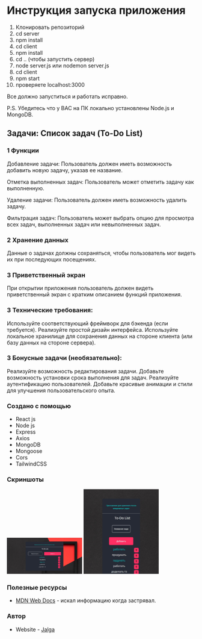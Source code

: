 # Инструкция запуска приложения

1) Клонировать репозиторий
2) cd server
3) npm install
4) cd client
5) npm install
6) cd .. (чтобы запустить сервер)
7) node server.js или nodemon server.js
8) cd client
9) npm start
10) проверяете localhost:3000

Все должно запуститься и работать исправно.

P.S. Убедитесь что у ВАС на ПК локально установлены Node.js и MongoDB.

## Задачи: Список задач (To-Do List)

### 1 Функции

Добавление задачи: Пользователь должен иметь возможность добавить новую задачу, указав ее название.

Отметка выполненных задач: Пользователь может отметить задачу как выполненную.

Удаление задачи: Пользователь должен иметь возможность удалить задачу.

Фильтрация задач: Пользователь может выбрать опцию для просмотра всех задач, выполненных задач или невыполненных задач.


### 2 Хранение данных

Данные о задачах должны сохраняться, чтобы пользователь мог видеть их при последующих посещениях.

### 3 Приветственный экран

При открытии приложения пользователь должен видеть приветственный экран с кратким описанием функций приложения.

### 3 Технические требования:
Используйте соответствующий фреймворк для бэкенда (если требуется).
Реализуйте простой дизайн интерфейса.
Используйте локальное хранилище для сохранения данных на стороне клиента (или базу данных на стороне сервера).

### 3 Бонусные задачи (необязательно):

Реализуйте возможность редактирования задачи.
Добавьте возможность установки срока выполнения для задач.
Реализуйте аутентификацию пользователей.
Добавьте красивые анимации и стили для улучшения пользовательского опыта.

### Создано с помощью

- React js
- Node js
- Express
- Axios
- MongoDB
- Mongoose
- Cors
- TailwindCSS

### Скриншоты

<p float="left">
  <img src="./images/desktop-v.jpg" alt="homepage" width="200"/>
  <img src="./images/mobile-v.jpg" alt="homepage" width="200"/>
</p>


### Полезные ресурсы

- [MDN Web Docs](https://developer.mozilla.org/en-US/) - искал информацию когда застрявал.

### Автор

- Website - [Jalga](https://github.com/coder-96)
